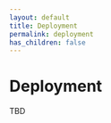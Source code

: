 ```yaml
---
layout: default
title: Deployment
permalink: deployment
has_children: false
---
```


# Deployment
TBD

